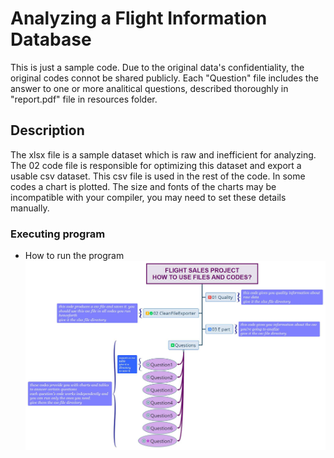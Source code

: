 # Analyzing a Flight Information Database

This is just a sample code. Due to the original data's confidentiality, the original codes connot be shared publicly. 
Each "Question" file includes the answer to one or more analitical questions, described thoroughly in "report.pdf" file in resources folder.

## Description

The xlsx file is a sample dataset which is raw and inefficient for analyzing. The 02 code file is responsible for optimizing this dataset and export a usable csv dataset. 
This csv file is used in the rest of the code. In some codes a chart is plotted. The size and fonts of the charts may be incompatible with your compiler, you may need to set these details manually.

### Executing program

* How to run the program
![alt text](https://github.com/Rain-marine/flight_info/blob/master/resources/How%20to%20update.jpg)
